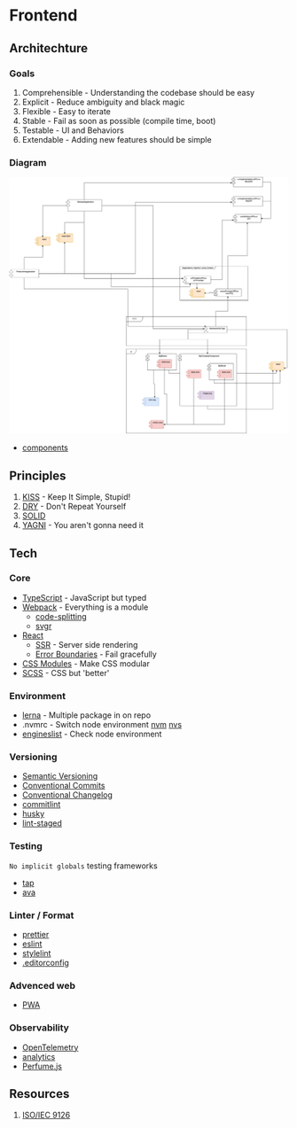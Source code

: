 # Frontend

## Architechture

### Goals

1. Comprehensible - Understanding the codebase should be easy
1. Explicit - Reduce ambiguity and black magic
1. Flexible - Easy to iterate
1. Stable - Fail as soon as possible (compile time, boot)
1. Testable - UI and Behaviors
1. Extendable - Adding new features should be simple

### Diagram

![architechture](https://raw.githubusercontent.com/jaune/frontend/main/architechture.png)

- [components](./components.md)

## Principles

1. [KISS](https://en.wikipedia.org/wiki/KISS_principle) - Keep It Simple, Stupid!
1. [DRY](https://en.wikipedia.org/wiki/Don%27t_repeat_yourself) - Don't Repeat Yourself
1. [SOLID](https://en.wikipedia.org/wiki/SOLID)
1. [YAGNI](https://en.wikipedia.org/wiki/You_aren%27t_gonna_need_it) - You aren't gonna need it

## Tech

### Core
- [TypeScript](https://www.typescriptlang.org/) - JavaScript but typed
- [Webpack](https://webpack.js.org/) - Everything is a module
  - [code-splitting](https://webpack.js.org/guides/code-splitting/)
  - [svgr](https://react-svgr.com/docs/webpack/)
- [React](https://reactjs.org/)
  - [SSR](https://fr.reactjs.org/docs/react-dom-server.html) - Server side rendering
  - [Error Boundaries](https://reactjs.org/docs/error-boundaries.html) - Fail gracefully
- [CSS Modules](https://github.com/css-modules/css-modules) - Make CSS modular
- [SCSS](https://sass-lang.com/) - CSS but 'better'

### Environment
- [lerna](https://github.com/lerna/lerna) - Multiple package in on repo
- .nvmrc - Switch node environment [nvm](https://github.com/nvm-sh/nvm) [nvs](https://github.com/jasongin/nvs)
- [engineslist](https://github.com/muuvmuuv/engineslist) - Check node environment

### Versioning
- [Semantic Versioning](https://semver.org/)
- [Conventional Commits](https://www.conventionalcommits.org/)
- [Conventional Changelog](https://github.com/conventional-changelog/conventional-changelog/)
- [commitlint](https://commitlint.js.org/)
- [husky](https://github.com/typicode/husky)
- [lint-staged](https://github.com/okonet/lint-staged)

### Testing
`No implicit globals` testing frameworks

- [tap](https://node-tap.org/)
- [ava](https://github.com/avajs/ava)

### Linter / Format
- [prettier](https://prettier.io/)
- [eslint](https://eslint.org/)
- [stylelint](https://stylelint.io/)
- [.editorconfig](https://editorconfig.org/)

### Advenced web
- [PWA](https://fr.wikipedia.org/wiki/Progressive_web_app)

### Observability
- [OpenTelemetry](https://opentelemetry.io/docs/concepts/data-sources/)
- [analytics](https://getanalytics.io/)
- [Perfume.js](https://zizzamia.github.io/perfume/)

## Resources

1. [ISO/IEC 9126](https://en.wikipedia.org/wiki/ISO/IEC_9126)
